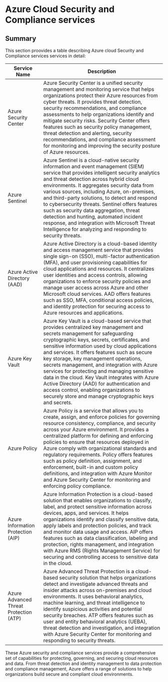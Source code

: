 # Azure Cloud Security and Compliance services

## Summary

This section proovides a table describing Azure cloud Security and Compliance services services in detail:

| Service Name                | Description                                                                                                                                                                                                                                                                                                                                                                                                                                                                                                                                                                                                                                                                                                                                                                                                                                      |
|-----------------------------|--------------------------------------------------------------------------------------------------------------------------------------------------------------------------------------------------------------------------------------------------------------------------------------------------------------------------------------------------------------------------------------------------------------------------------------------------------------------------------------------------------------------------------------------------------------------------------------------------------------------------------------------------------------------------------------------------------------------------------------------------------------------------------------------------------------------------------------------------|
| Azure Security Center      | Azure Security Center is a unified security management and monitoring service that helps organizations protect their Azure resources from cyber threats. It provides threat detection, security recommendations, and compliance assessments to help organizations identify and mitigate security risks. Security Center offers features such as security policy management, threat detection and alerting, security recommendations, and compliance assessment for monitoring and improving the security posture of Azure resources.                                                                                                                                                                                                                   |
| Azure Sentinel             | Azure Sentinel is a cloud-native security information and event management (SIEM) service that provides intelligent security analytics and threat detection across hybrid cloud environments. It aggregates security data from various sources, including Azure, on-premises, and third-party solutions, to detect and respond to cybersecurity threats. Sentinel offers features such as security data aggregation, threat detection and hunting, automated incident response, and integration with Microsoft Threat Intelligence for analyzing and responding to security threats.                                                                                                                                                               |
| Azure Active Directory (AAD) | Azure Active Directory is a cloud-based identity and access management service that provides single sign-on (SSO), multi-factor authentication (MFA), and user provisioning capabilities for cloud applications and resources. It centralizes user identities and access controls, allowing organizations to enforce security policies and manage user access across Azure and other Microsoft cloud services. AAD offers features such as SSO, MFA, conditional access policies, and identity protection for securing access to Azure resources and applications.                                                                                                                                                      |
| Azure Key Vault            | Azure Key Vault is a cloud-based service that provides centralized key management and secrets management for safeguarding cryptographic keys, secrets, certificates, and sensitive information used by cloud applications and services. It offers features such as secure key storage, key management operations, secrets management, and integration with Azure services for protecting and managing sensitive data in the cloud. Key Vault integrates with Azure Active Directory (AAD) for authentication and access control, enabling organizations to securely store and manage cryptographic keys and secrets.                                                                                                                                           |
| Azure Policy               | Azure Policy is a service that allows you to create, assign, and enforce policies for governing resource consistency, compliance, and security across your Azure environment. It provides a centralized platform for defining and enforcing policies to ensure that resources deployed in Azure comply with organizational standards and regulatory requirements. Policy offers features such as policy definition, assignment, and enforcement, built-in and custom policy definitions, and integration with Azure Monitor and Azure Security Center for monitoring and enforcing policy compliance.                                                                                                                                                          |
| Azure Information Protection (AIP) | Azure Information Protection is a cloud-based solution that enables organizations to classify, label, and protect sensitive information across devices, apps, and services. It helps organizations identify and classify sensitive data, apply labels and protection policies, and track and monitor data usage and access. AIP offers features such as data classification, labeling and protection, rights management, and integration with Azure RMS (Rights Management Service) for securing and controlling access to sensitive data in the cloud.                                                                                                                                                                   |
| Azure Advanced Threat Protection (ATP) | Azure Advanced Threat Protection is a cloud-based security solution that helps organizations detect and investigate advanced threats and insider attacks across on-premises and cloud environments. It uses behavioral analytics, machine learning, and threat intelligence to identify suspicious activities and potential security breaches. ATP offers features such as user and entity behavioral analytics (UEBA), threat detection and investigation, and integration with Azure Security Center for monitoring and responding to security threats.                                                                                                                                                                        |

These Azure security and compliance services provide a comprehensive set of capabilities for protecting, governing, and securing cloud resources and data. From threat detection and identity management to data protection and compliance management, Azure offers a range of solutions to help organizations build secure and compliant cloud environments.
